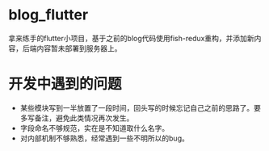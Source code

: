 # blog_flutter

拿来练手的flutter小项目，基于之前的blog代码使用fish-redux重构，并添加新内容，后端内容暂未部署到服务器上。



# 开发中遇到的问题
+ 某些模块写到一半放置了一段时间，回头写的时候忘记自己之前的思路了。要多写备注，避免此类情况再次发生。
+ 字段命名不够规范，实在是不知道取什么名字。
+ 对内部机制不够熟悉，经常遇到一些不明所以的bug。